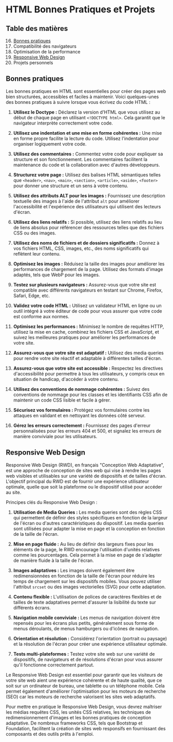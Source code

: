 # HTML Bonnes Pratiques et Projets

## Table des matières
16. [Bonnes pratiques](#bonnes-pratiques)
17. Compatibilité des navigateurs
18. Optimisation de la performance
19. [Responsive Web Design](#responsive-web-design)
20. Projets personnels

## Bonnes pratiques
Les bonnes pratiques en HTML sont essentielles pour créer des pages web bien structurées, accessibles et faciles à maintenir. Voici quelques-unes des bonnes pratiques à suivre lorsque vous écrivez du code HTML :

1. **Utilisez le Doctype :** Déclarez la version d'HTML que vous utilisez au début de chaque page en utilisant `<!DOCTYPE html>`. Cela garantit que le navigateur interprète correctement votre code.

2. **Utilisez une indentation et une mise en forme cohérentes :** Une mise en forme propre facilite la lecture du code. Utilisez l'indentation pour organiser logiquement votre code.

3. **Utilisez des commentaires :** Commentez votre code pour expliquer sa structure et son fonctionnement. Les commentaires facilitent la maintenance du code et la collaboration avec d'autres développeurs.

4. **Structurez votre page :** Utilisez des balises HTML sémantiques telles que `<header>`, `<nav>`, `<main>`, `<section>`, `<article>`, `<aside>`, `<footer>` pour donner une structure et un sens à votre contenu.

5. **Utilisez des attributs ALT pour les images :** Fournissez une description textuelle des images à l'aide de l'attribut `alt` pour améliorer l'accessibilité et l'expérience des utilisateurs qui utilisent des lecteurs d'écran.

6. **Utilisez des liens relatifs :** Si possible, utilisez des liens relatifs au lieu de liens absolus pour référencer des ressources telles que des fichiers CSS ou des images.

7. **Utilisez des noms de fichiers et de dossiers significatifs :** Donnez à vos fichiers HTML, CSS, images, etc., des noms significatifs qui reflètent leur contenu.

8. **Optimisez les images :** Réduisez la taille des images pour améliorer les performances de chargement de la page. Utilisez des formats d'image adaptés, tels que WebP pour les images.

9. **Testez sur plusieurs navigateurs :** Assurez-vous que votre site est compatible avec différents navigateurs en testant sur Chrome, Firefox, Safari, Edge, etc.

10. **Validez votre code HTML :** Utilisez un validateur HTML en ligne ou un outil intégré à votre éditeur de code pour vous assurer que votre code est conforme aux normes.

11. **Optimisez les performances :** Minimisez le nombre de requêtes HTTP, utilisez la mise en cache, combinez les fichiers CSS et JavaScript, et suivez les meilleures pratiques pour améliorer les performances de votre site.

12. **Assurez-vous que votre site est adaptatif :** Utilisez des media queries pour rendre votre site réactif et adaptable à différentes tailles d'écran.

13. **Assurez-vous que votre site est accessible :** Respectez les directives d'accessibilité pour permettre à tous les utilisateurs, y compris ceux en situation de handicap, d'accéder à votre contenu.

14. **Utilisez des conventions de nommage cohérentes :** Suivez des conventions de nommage pour les classes et les identifiants CSS afin de maintenir un code CSS lisible et facile à gérer.

15. **Sécurisez vos formulaires :** Protégez vos formulaires contre les attaques en validant et en nettoyant les données côté serveur.

16. **Gérez les erreurs correctement :** Fournissez des pages d'erreur personnalisées pour les erreurs 404 et 500, et signalez les erreurs de manière conviviale pour les utilisateurs.

## Responsive Web Design

Responsive Web Design (RWD), en français "Conception Web Adaptative", est une approche de conception de sites web qui vise à rendre les pages web visibles et utilisables sur une variété de dispositifs et de tailles d'écran. L'objectif principal du RWD est de fournir une expérience utilisateur optimale, quelle que soit la plateforme ou le dispositif utilisé pour accéder au site.

Principes clés du Responsive Web Design :

1. **Utilisation de Media Queries :** Les media queries sont des règles CSS qui permettent de définir des styles spécifiques en fonction de la largeur de l'écran ou d'autres caractéristiques du dispositif. Les media queries sont utilisées pour adapter la mise en page et la conception en fonction de la taille de l'écran.

2. **Mise en page fluide :** Au lieu de définir des largeurs fixes pour les éléments de la page, le RWD encourage l'utilisation d'unités relatives comme les pourcentages. Cela permet à la mise en page de s'adapter de manière fluide à la taille de l'écran.

3. **Images adaptatives :** Les images doivent également être redimensionnées en fonction de la taille de l'écran pour réduire les temps de chargement sur les dispositifs mobiles. Vous pouvez utiliser l'attribut `srcset` ou des images vectorielles (SVG) pour cette adaptation.

4. **Contenu flexible :** L'utilisation de polices de caractères flexibles et de tailles de texte adaptatives permet d'assurer la lisibilité du texte sur différents écrans.

5. **Navigation mobile conviviale :** Les menus de navigation doivent être repensés pour les écrans plus petits, généralement sous forme de menus déroulants, de menus hamburgers ou d'icônes de navigation.

6. **Orientation et résolution :** Considérez l'orientation (portrait ou paysage) et la résolution de l'écran pour créer une expérience utilisateur optimale.

7. **Tests multi-plateformes :** Testez votre site web sur une variété de dispositifs, de navigateurs et de résolutions d'écran pour vous assurer qu'il fonctionne correctement partout.

Le Responsive Web Design est essentiel pour garantir que les visiteurs de votre site web aient une expérience cohérente et de haute qualité, que ce soit sur un ordinateur de bureau, une tablette ou un téléphone mobile. Cela permet également d'améliorer l'optimisation pour les moteurs de recherche (SEO) car les moteurs de recherche valorisent les sites web adaptatifs.

Pour mettre en pratique le Responsive Web Design, vous devrez maîtriser les médias requêtes CSS, les unités CSS relatives, les techniques de redimensionnement d'images et les bonnes pratiques de conception adaptative. De nombreux frameworks CSS, tels que Bootstrap et Foundation, facilitent la création de sites web responsifs en fournissant des composants et des outils prêts à l'emploi.



